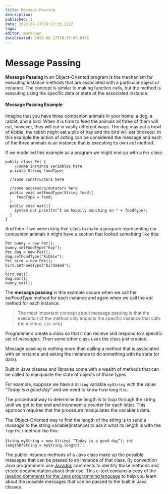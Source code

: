 ```yaml
---
title: Message Passing
description: 
published: 1
date: 2022-08-17T19:17:35.322Z
tags: 
editor: markdown
dateCreated: 2022-08-17T18:15:06.037Z
---
```




# Message Passing

**Message Passing** in an Object-Oriented program is the mechanism for executing instance methods that are associated with a particular object or instance.    The concept is similar to making function calls, but the method is executing using the specific data or state of the associated instance.

#### Message Passing Example
Imagine that you have three companion animals in your home: a dog, a rabbit, and a bird.    When it is time to feed the animals all three of them will eat, however, they will eat in vastly different ways.   The dog may eat a bowl of kibble, the rabbit might eat a pile of hay and the bird will eat birdseed.  In this example the action of *eating* can be considered the message and each of the three animals is an instance that is executing its own *eat* method.

If we modelled this example as a program we might end up with a `Pet` class:

```
public class Pet {
	//some instance variables here
  private String foodType;
  
  //some constructors here
  
  //some accessors/mutators here
  public void setFoodType(String food){
     foodType = food;
  }
  public void eat(){
  	System.out.println("I am happily munching on " + foodType);
  }
}
```
And then if we were using that class to make a program representing our companion animals it might have a section that looked something like this:

```
Pet bunny = new Pet();
bunny.setFoodType("hay");
Pet dog = new Pet();
dog.setFoodType("kibble");
Pet bird = new Pet();
bird.setFoodType("birdseed");
...
bird.eat();
dog.eat();
bunny.eat();
```
The **message passing** in this example occurs when we call the *setFoodType* method for each instance and again when we call the *eat* method for each instance.  

> The most important concept about message passing is that the execution of the method only impacts the specific instance that calls the method.
{.is-info}


Programmers create a class so that it can recieve and respond to a specific set of *messages*. Then some other class uses the class just created.

Message passing is nothing more than calling a method that is associated with an instance and asking the instance to do something with its state (or data).

Built in Java classes and libraries come with a wealth of methods that can be called to manipulate the state of objects of those types.  

For example, suppose we have a `String` variable `myString` with the value *"Today is a good day"* and we need to know how long it is. 

The procedural way to determine the length is to loop through the string until we get to the end and increment a counter for each letter. This approach requires that the procedure manipulates the variable's data.
  
The Object-Oriented way to find the length of the string is to send a *message* to the string variable(instance) to ask it what its length is with the `legnth()` method like this:

`String myString = new String( “Today is a good day”);`
`int lengthOfString = myString.length();`

The public instance methods of a Java class make up the possible messages that can be passed to an instance of that class.  By convention Java programmers use [Javadoc](/tools/javadocs) comments to identify those methods and create documentation about their use.   This e-text contains a copy of the [javadoc comments for the Java programming language](http://localhost:8000/docs/api/index.html) to help you learn about the possible messages that can be passed to the built in Java classes.

